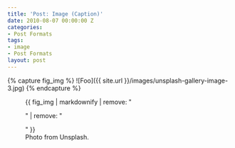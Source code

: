 ```yaml
---
title: 'Post: Image (Caption)'
date: 2010-08-07 00:00:00 Z
categories:
- Post Formats
tags:
- image
- Post Formats
layout: post
---
```


{% capture fig_img %}
![Foo]({{ site.url }}/images/unsplash-gallery-image-3.jpg)
{% endcapture %}

<figure>
  {{ fig_img | markdownify | remove: "<p>" | remove: "</p>" }}
  <figcaption>Photo from Unsplash.</figcaption>
</figure>
